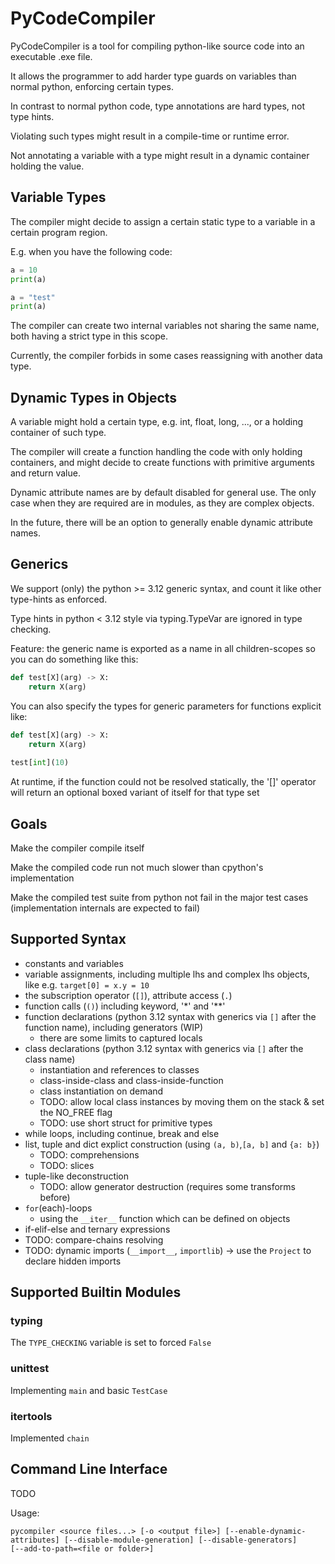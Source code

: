 
# PyCodeCompiler

PyCodeCompiler is a tool for compiling python-like source code into
an executable .exe file.

It allows the programmer to add harder type guards on variables
than normal python, enforcing certain types.

In contrast to normal python code, type annotations are hard types, not
type hints.

Violating such types might result in a compile-time or runtime error.

Not annotating a variable with a type might result in a dynamic
container holding the value.

## Variable Types

The compiler might decide to assign a certain static type
to a variable in a certain program region.

E.g. when you have the following code:
```python
a = 10
print(a)

a = "test"
print(a)
```

The compiler can create two internal variables not sharing the same name,
both having a strict type in this scope.

Currently, the compiler forbids in some cases reassigning with another data type.

## Dynamic Types in Objects

A variable might hold a certain type, e.g. int, float, long, ...,
or a holding container of such type.

The compiler will create a function handling the code with only holding containers,
and might decide to create functions with primitive arguments and return value.

Dynamic attribute names are by default disabled for general use.
The only case when they are required are in modules, as they are complex objects.

In the future, there will be an option to generally enable dynamic attribute names.

## Generics

We support (only) the python >= 3.12 generic syntax, and count
it like other type-hints as enforced.

Type hints in python < 3.12 style via typing.TypeVar are ignored in type checking.

Feature: the generic name is exported as a name in all children-scopes
so you can do something like this:
```python
def test[X](arg) -> X:
    return X(arg)
```

You can also specify the types for generic parameters for functions explicit like:
```python
def test[X](arg) -> X:
    return X(arg)
    
test[int](10)
```

At runtime, if the function could not be resolved statically, the
'[]' operator will return an optional boxed variant of itself for that type set

## Goals

Make the compiler compile itself

Make the compiled code run not much slower than cpython's implementation

Make the compiled test suite from python not fail in the major test cases
(implementation internals are expected to fail)

## Supported Syntax

- constants and variables
- variable assignments, including multiple lhs and complex lhs objects, like e.g. `target[0] = x.y = 10`
- the subscription operator (`[]`), attribute access (`.`)
- function calls (`()`) including keyword, '*' and '**'
- function declarations (python 3.12 syntax with generics via `[]` after the function name), including generators
  (WIP)
  - there are some limits to captured locals
- class declarations (python 3.12 syntax with generics via `[]` after the class name)
  - instantiation and references to classes
  - class-inside-class and class-inside-function
  - class instantiation on demand
  - TODO: allow local class instances by moving them on the stack & set the NO_FREE flag
  - TODO: use short struct for primitive types
- while loops, including continue, break and else
- list, tuple and dict explict construction (using `(a, b)`,`[a, b]` and `{a: b}`)
  - TODO: comprehensions
  - TODO: slices
- tuple-like deconstruction
  - TODO: allow generator destruction (requires some transforms before)
- `for`(each)-loops
  - using the `__iter__` function which can be defined on objects
- if-elif-else and ternary expressions
- TODO: compare-chains resolving
- TODO: dynamic imports (`__import__`, `importlib`) -> use the `Project` to declare hidden imports

## Supported Builtin Modules

### typing

The `TYPE_CHECKING` variable is set to forced `False`

### unittest

Implementing `main` and basic `TestCase`

### itertools

Implemented `chain`

## Command Line Interface

TODO

Usage:
```
pycompiler <source files...> [-o <output file>] [--enable-dynamic-attributes] [--disable-module-generation] [--disable-generators]
[--add-to-path=<file or folder>]
```
